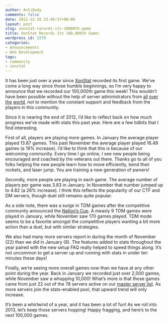 ```yaml
---
author: Antibody
comments: false
date: 2012-12-18 23:49:57+00:00
layout: post
slug: xonstat-records-its-10000th-game
title: XonStat Records Its 100,000th Game!
wordpress_id: 3270
categories:
- Announcements
- Web Development
tags:
- community
- xonstat
---
```


It has been just over a year since [XonStat](http://stats.xonotic.org) recorded its first game. We’ve come a long way since those humble beginnings, so I’m very happy to announce that we recorded our 100,000th game this week! This wouldn’t have been possible without the help of server administrators from [all](http://stats.xonotic.org/server/215) [over](http://stats.xonotic.org/server/134) [the](http://stats.xonotic.org/server/88) [world](http://stats.xonotic.org/server/155), not to mention the constant support and feedback from the players in this community. 

Since it is nearing the end of 2012, I’d like to reflect back on how much progress we’ve made with stats this past year. Here are a few tidbits that I find interesting.

First of all, players are playing more games. In January the average player played 13.87 games. This past November the average player played 16.49 games (a 19% increase). I’d like to think that this is because of our welcoming community. Every time I go online, I see new people being encouraged and coached by the veterans out there. Thanks go to all of you folks helping the new people learn how to move efficiently, bend their rockets, and laser jump. You are training a new generation of pwners! 

Secondly, more people are playing in each game. The average number of players per game was 3.83 in January. In November that number jumped up to 4.82 (a 26% increase). I think this reflects the popularity of our CTF and DM servers, though duel still remains quite popular. 

As a side note, there was a surge in TDM games after the competitive community announced the [Nation’s Cup](http://forums.xonotic.org/showthread.php?tid=2992). A measly 9 TDM games were played in January, while November saw 170 games played.  TDM mode seems to be a favorite amongst the competitive players wanting a bit more action than a duel, but with similar strategies.

We also had many more servers report in during the month of November (22) than we did in January (8). The features added to stats throughout the year paired with the new setup FAQ really helped to speed things along. It’s not uncommon to get a server up and running with stats in under ten minutes these days!

Finally, we’re seeing more overall games now than we have at any other point during the year. Back in January we recorded just over 2,000 games, while November saw a whopping 10,000! What’s more is that those games came from just 22 out of the 78 servers active on our [master server list](http://dpmaster.deathmask.net/?game=xonotic).  As more servers join the stats-enabled pool, that upward trend will only increase.

It’s been a whirlwind of a year, and it has been a lot of fun! As we roll into 2013,  let’s keep those servers hopping! Happy fragging, and here’s to the next 100,000 games. 
